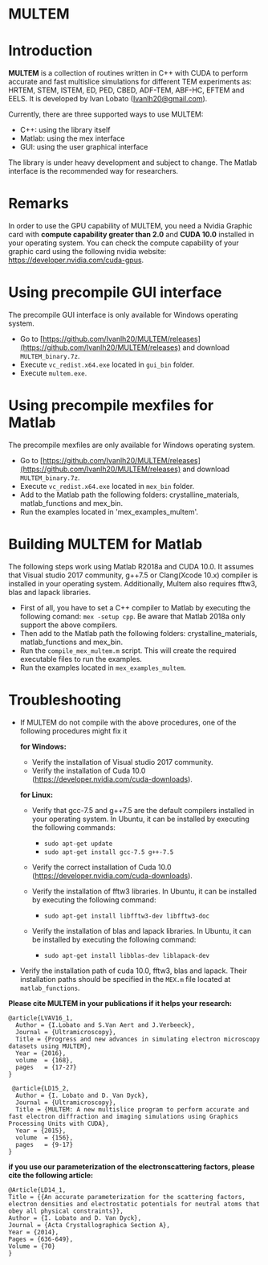 # MULTEM

Introduction
============

**MULTEM** is a collection of routines written in C++ with CUDA to perform accurate and fast multislice simulations for different TEM experiments as: HRTEM, STEM, ISTEM, ED, PED, CBED, ADF-TEM, ABF-HC, EFTEM and EELS. It is developed by Ivan Lobato (Ivanlh20@gmail.com).

Currently, there are three supported ways to use MULTEM:
- C++: using the library itself
- Matlab: using the mex interface
- GUI: using the user graphical interface 

The library is under heavy development and subject to change.
The Matlab interface is the recommended way for researchers.

Remarks
=================================
In order to use the GPU capability of MULTEM, you need a Nvidia Graphic card with **compute capability greater than 2.0** and **CUDA 10.0** installed in your operating system. You can check the compute capability of your graphic card using the following nvidia website: https://developer.nvidia.com/cuda-gpus.

Using precompile GUI interface
=================================
The precompile GUI interface is only available for Windows operating system.

- Go to [https://github.com/Ivanlh20/MULTEM/releases](https://github.com/Ivanlh20/MULTEM/releases) and download `MULTEM_binary.7z`.
- Execute `vc_redist.x64.exe` located in `gui_bin` folder.
- Execute `multem.exe`.

Using precompile mexfiles for Matlab
=================================
The precompile mexfiles are only available for Windows operating system.

- Go to [https://github.com/Ivanlh20/MULTEM/releases](https://github.com/Ivanlh20/MULTEM/releases) and download `MULTEM_binary.7z`.
- Execute `vc_redist.x64.exe` located in `mex_bin` folder.
- Add to the Matlab path the following folders: crystalline_materials, matlab_functions and mex_bin.
- Run the examples located in 'mex_examples_multem'.

Building MULTEM for Matlab
=================================
The following steps work using Matlab R2018a and CUDA 10.0. It assumes that Visual studio 2017 community, g++7.5 or Clang(Xcode 10.x) compiler is installed in your operating system. Additionally, Multem also requires fftw3, blas and lapack libraries.

- First of all, you have to set a C++ compiler to Matlab by executing the following comand: `mex -setup cpp`. Be aware that Matlab 2018a only support the above compilers.
- Then add to the Matlab path the following folders: crystalline_materials, matlab_functions and mex_bin.
- Run the `compile_mex_multem.m` script. This will create the required executable files to run the examples.
- Run the examples located in `mex_examples_multem`.

Troubleshooting
=================================
- If MULTEM do not compile with the above procedures, one of the following procedures might fix it

  **for Windows:**
  
  	- Verify the installation of Visual studio 2017 community.
  	- Verify the installation of Cuda 10.0 (https://developer.nvidia.com/cuda-downloads).
  	
  **for Linux:**
  
  	- Verify that gcc-7.5 and g++7.5 are the default compilers installed in your operating system. In Ubuntu, it can be installed by executing the following commands:
  	
		* `sudo apt-get update`
		* `sudo apt-get install gcc-7.5 g++-7.5`

  	- Verify the correct installation of Cuda 10.0 (https://developer.nvidia.com/cuda-downloads).
  	
    - Verify the installation of fftw3 libraries. In Ubuntu, it can be installed by executing the following command: 
    	* `sudo apt-get install libfftw3-dev libfftw3-doc`
    
    - Verify the installation of blas and lapack libraries. In Ubuntu, it can be installed by executing the following command: 
    	* `sudo apt-get install libblas-dev liblapack-dev`
    
- Verify the installation path of cuda 10.0, fftw3, blas and lapack. Their installation paths should be specified in the `MEX.m` file located at `matlab_functions`.

**Please cite MULTEM in your publications if it helps your research:**

    @article{LVAV16_1,
      Author = {I.Lobato and S.Van Aert and J.Verbeeck},
      Journal = {Ultramicroscopy},
      Title = {Progress and new advances in simulating electron microscopy datasets using MULTEM},
      Year = {2016},
  	  volume  = {168},
      pages   = {17-27}      
    }
    
     @article{LD15_2,
      Author = {I. Lobato and D. Van Dyck},
      Journal = {Ultramicroscopy},
      Title = {MULTEM: A new multislice program to perform accurate and fast electron diffraction and imaging simulations using Graphics Processing Units with CUDA},
      Year = {2015},
  	  volume  = {156},
      pages   = {9-17}      
    } 
    
**if you use our parameterization of the electronscattering factors, please cite the following article:** 

	@Article{LD14_1,
  	Title = {{An accurate parameterization for the scattering factors, electron densities and electrostatic potentials for neutral atoms that obey all physical constraints}},
  	Author = {I. Lobato and D. Van Dyck},
  	Journal = {Acta Crystallographica Section A},
  	Year = {2014},
  	Pages = {636-649},
  	Volume = {70}
	}